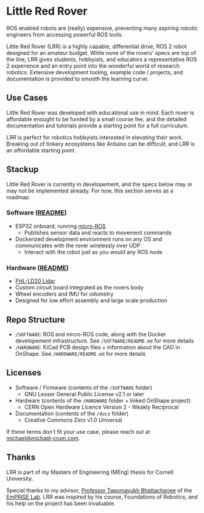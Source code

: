# Little Red Rover

ROS enabled robots are (really) expensive, preventing many aspiring robotic engineers from accessing powerful ROS tools.

Little Red Rover (LRR) is a highly capable, differential drive, ROS 2 robot designed for an amateur budget.
While none of the rovers' specs are top of the line, LRR gives students, hobbyists, and educators a representative ROS 2 experience and an entry point into the wonderful world of research robotics.
Extensive development tooling, example code / projects, and documentation is provided to smooth the learning curve.

## Use Cases

Little Red Rover was developed with educational use in mind. Each rover is affordable enought to be funded by a small course fee, and the detailed documentation and tutorials provide a starting point for a full curriculum.

LRR is perfect for robotics hobbyists interested in elevating their work. Breaking out of tinkery ecosystems like Arduino can be difficult, and LRR is an affordable starting point.

## Stackup

Little Red Rover is currently in developement, and the specs below may or may not be implemented already. For now, this section serves as a roadmap.

### Software ([README](https://github.com/usedhondacivic/little_red_rover/tree/main/SOFTWARE))
* ESP32 onboard, running [micro-ROS](https://micro.ros.org/)
    * Publishes sensor data and reacts to movement commands
* Dockerized development environment runs on any OS and communicates with the rover wirelessly over UDP
    * Interact with the robot just as you would any ROS node

### Hardware ([README](https://github.com/usedhondacivic/little_red_rover/tree/main/HARDWARE))
* [FHL-LD20 Lidar](https://www.youyeetoo.com/products/youyeetoo-fhl-ld20)
* Custom circuit board integrated as the rovers body
* Wheel encoders and IMU for odometry
* Designed for low effort assembly and large scale production

## Repo Structure

* `/SOFTWARE`: ROS and micro-ROS code, along with the Docker developement infrastructure. See `/SOFTWARE/README.md` for more details
* `/HARDWARE`: KiCad PCB design files + information about the CAD in OnShape. See `/HARDWARE/README.md` for more details

## Licenses

* Software / Firmware (contents of the `/SOFTWARE` folder)
    * GNU Lesser General Public License v2.1 or later
* Hardware (contents of the `/HARDWARE` folder + linked OnShape project)
    * CERN Open Hardware Licence Version 2 - Weakly Reciprocal
* Documentation (contents of the `/docs` folder)
    * Creative Commons Zero v1.0 Universal

If these terms don't fit your use case, please reach out at michael@michael-crum.com.

## Thanks

LRR is part of my Masters of Engineering (MEng) thesis for Cornell University.

Special thanks to my advisor, [Professor Tapomayukh Bhattacharjee](https://robotics.cornell.edu/faculty/tapomayukh-bhattacharjee-bio/) of the [EmPRISE Lab](https://emprise.cs.cornell.edu/). LRR was inspired by his course, Foundations of Robotics, and his help on the project has been invaluable.
